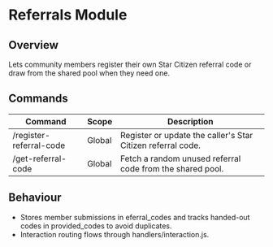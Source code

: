 ﻿# Referrals Module

## Overview
Lets community members register their own Star Citizen referral code or draw from the shared pool when they need one.

## Commands
| Command | Scope | Description |
|---------|-------|-------------|
| /register-referral-code | Global | Register or update the caller's Star Citizen referral code. |
| /get-referral-code | Global | Fetch a random unused referral code from the shared pool. |

## Behaviour
- Stores member submissions in eferral_codes and tracks handed-out codes in provided_codes to avoid duplicates.
- Interaction routing flows through handlers/interaction.js.
